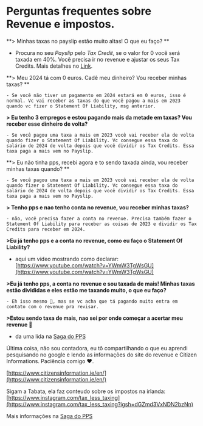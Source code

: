 # Perguntas frequentes sobre Revenue e impostos.

**> Minhas taxas no payslip estão muito altas! O que eu faço? **

- Procura no seu _Payslip_ pelo _Tax Credit_, se o valor for 0 você será taxada em 40%. Você precisa ir no revenue e ajustar os seus Tax Credits. Mais detalhes no [Link](https://docs.google.com/document/d/e/2PACX-1vSRsWpOZ_onHwbKHU7uG8AGpMABwjOU117ApcNLSOqQRguTqLc66LY0venNT-x5AEC0cCIUysJTvU0j/pub#h.luny3qlwp1o6).

**> Meu 2024 tá com 0 euros. Cadê meu dinheiro? Vou receber minhas taxas? **


    - Se você não tiver um pagamento em 2024 estará em 0 euros, isso é normal. Vc vai receber as taxas do que você pagou a mais em 2023 quando vc fizer o Statement Of Liability, msg anterior.

**> Eu tenho 3 empregos e estou pagando mais da metade em taxas? Vou receber esse dinheiro de volta?**


    - Se você pagou uma taxa a mais em 2023 você vai receber ela de volta quando fizer o Statement Of Liability. Vc consegue essa taxa do salário de 2024 de volta depois que você dividir os Tax Credits. Essa taxa paga a mais vem no Payslip.

**> Eu não tinha pps, recebi agora e to sendo taxada ainda, vou receber minhas taxas quando? **


    - Se você pagou uma taxa a mais em 2023 você vai receber ela de volta quando fizer o Statement Of Liability. Vc consegue essa taxa do salário de 2024 de volta depois que você dividir os Tax Credits. Essa taxa paga a mais vem no Payslip.

**> Tenho pps e nao tenho conta no revenue, vou receber minhas taxas?**


    - não, você precisa fazer a conta no revenue. Precisa também fazer o Statement Of Liability para receber as coisas de 2023 e dividir os Tax Credits para receber em 2024.

**>Eu já tenho pps e a conta no revenue, como eu faço o Statement Of Liability?**

- aqui um vídeo mostrando como declarar: [https://www.youtube.com/watch?v=YWmW3TgWsGU](https://www.youtube.com/watch?v=YWmW3TgWsGU)

**>Eu já tenho pps, a conta no revenue e sou taxada de mais! Minhas taxas estão divididas e eles estão me taxando muito, o que eu faço?**


    - Eh isso mesmo 🥹, mas se vc acha que tá pagando muito entra em contato com o revenue pra revisar.

**>Estou sendo taxa de mais, nao sei por onde começar a acertar meu revenue 🙁**



* da uma lida na [Saga do PPS](https://docs.google.com/document/d/e/2PACX-1vSRsWpOZ_onHwbKHU7uG8AGpMABwjOU117ApcNLSOqQRguTqLc66LY0venNT-x5AEC0cCIUysJTvU0j/pub#h.l6gj2dmqkpw)

Última coisa, não sou contadora, eu tô compartilhando o que eu aprendi pesquisando no google e lendo as informações do site do revenue e Citizen Informations. Paciência comigo ❤.

[https://www.citizensinformation.ie/en/](https://www.citizensinformation.ie/en/)

Sigam a Tabata, ela faz conteudo sobre os impostos na irlanda: [https://www.instagram.com/tax_less_taxing](https://www.instagram.com/tax_less_taxing?igsh=dGZmd3VxNDN2bzNn)

Mais informações na [Saga do PPS](https://docs.google.com/document/d/e/2PACX-1vSRsWpOZ_onHwbKHU7uG8AGpMABwjOU117ApcNLSOqQRguTqLc66LY0venNT-x5AEC0cCIUysJTvU0j/pub)
